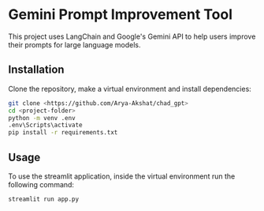 # Gemini Prompt Improvement Tool

This project uses LangChain and Google's Gemini API to help users improve their prompts for large language models.

## Installation
Clone the repository, make a virtual environment and install dependencies:
```bash
git clone <https://github.com/Arya-Akshat/chad_gpt>
cd <project-folder>
python -m venv .env
.env\Scripts\activate
pip install -r requirements.txt
```
## Usage
To use the streamlit application, inside the virtual environment run the following command:
```
streamlit run app.py
```
